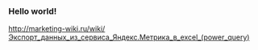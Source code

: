 ### Hello world! ###

http://marketing-wiki.ru/wiki/Экспорт_данных_из_сервиса_Яндекс.Метрика_в_excel_(power_query)